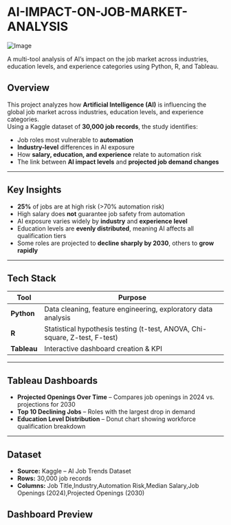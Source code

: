# AI-IMPACT-ON-JOB-MARKET-ANALYSIS
![Image](https://github.com/user-attachments/assets/d8657863-a56d-4fa2-8ed9-29298343797d)

A multi-tool analysis of AI’s impact on the job market across industries, education levels, and experience categories using Python, R, and Tableau.

##  Overview

This project analyzes how **Artificial Intelligence (AI)** is influencing the global job market across industries, education levels, and experience categories.  
Using a Kaggle dataset of **30,000 job records**, the study identifies:  

- Job roles most vulnerable to **automation**  
- **Industry-level** differences in AI exposure  
- How **salary, education, and experience** relate to automation risk  
- The link between **AI impact levels** and **projected job demand changes**  


---

##  Key Insights

-  **25%** of jobs are at high risk (>70% automation risk)  
-  High salary does **not** guarantee job safety from automation  
-  AI exposure varies widely by **industry** and **experience level**  
-  Education levels are **evenly distributed**, meaning AI affects all qualification tiers  
-  Some roles are projected to **decline sharply by 2030**, others to **grow rapidly**  

---

##  Tech Stack

| Tool       | Purpose |
|------------|---------|
| **Python** | Data cleaning, feature engineering, exploratory data analysis |
| **R**      | Statistical hypothesis testing (t-test, ANOVA, Chi-square, Z-test, F-test) |
| **Tableau**| Interactive dashboard creation & KPI |

---

##  Tableau Dashboards

- **Projected Openings Over Time** – Compares job openings in 2024 vs. projections for 2030  
- **Top 10 Declining Jobs** – Roles with the largest drop in demand  
- **Education Level Distribution** – Donut chart showing workforce qualification breakdown    

---

##  Dataset

- **Source:** Kaggle – AI Job Trends Dataset  
- **Rows:** 30,000 job records  
- **Columns:** Job Title,Industry,Automation Risk,Median Salary,Job Openings (2024),Projected Openings (2030)


## Dashboard Preview


